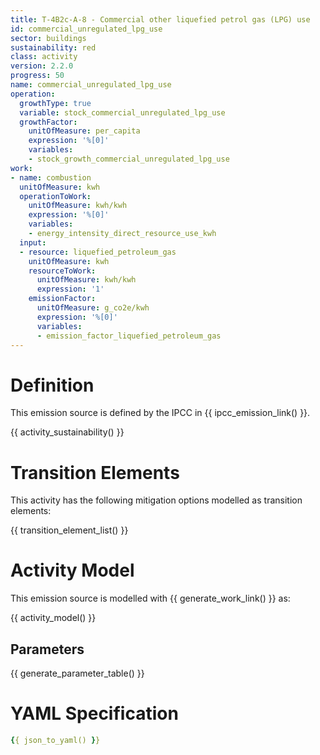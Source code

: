```yaml
---
title: T-4B2c-A-8 - Commercial other liquefied petrol gas (LPG) use
id: commercial_unregulated_lpg_use
sector: buildings
sustainability: red
class: activity
version: 2.2.0
progress: 50
name: commercial_unregulated_lpg_use
operation:
  growthType: true
  variable: stock_commercial_unregulated_lpg_use
  growthFactor:
    unitOfMeasure: per_capita
    expression: '%[0]'
    variables:
    - stock_growth_commercial_unregulated_lpg_use
work:
- name: combustion
  unitOfMeasure: kwh
  operationToWork:
    unitOfMeasure: kwh/kwh
    expression: '%[0]'
    variables:
    - energy_intensity_direct_resource_use_kwh
  input:
  - resource: liquefied_petroleum_gas
    unitOfMeasure: kwh
    resourceToWork:
      unitOfMeasure: kwh/kwh
      expression: '1'
    emissionFactor:
      unitOfMeasure: g_co2e/kwh
      expression: '%[0]'
      variables:
      - emission_factor_liquefied_petroleum_gas
---
```

# Definition
This emission source is defined by the IPCC in {{ ipcc_emission_link() }}.


{{ activity_sustainability() }}

# Transition Elements

This activity has the following mitigation options modelled as transition elements:

{{ transition_element_list() }}

# Activity Model
This emission source is modelled with {{ generate_work_link() }} as:

{{ activity_model() }}

## Parameters

{{ generate_parameter_table() }}

# YAML Specification

```yaml
{{ json_to_yaml() }}
```
